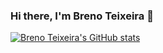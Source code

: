 ### Hi there, I'm Breno Teixeira 👋

[![Breno Teixeira's GitHub stats](https://github-readme-stats.vercel.app/api?username=BrenoTeixeira)](https://github.com/BrenoTeixeira/github-readme-stats?username=BrenoTeixeira&show_icons=true&theme=gruvbox)
<!--
**BrenoTeixeira/BrenoTeixeira** is a ✨ _special_ ✨ repository because its `README.md` (this file) appears on your GitHub profile.

Here are some ideas to get you started:

- 🔭 I’m currently working on ...
- 🌱 I’m currently learning ...
- 👯 I’m looking to collaborate on ...
- 🤔 I’m looking for help with ...
- 💬 Ask me about ...
- 📫 How to reach me: ...
- 😄 Pronouns: ...
- ⚡ Fun fact: ...
-->
